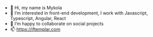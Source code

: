 - 👋 Hi, my name is Mykola
- 👀 I’m interested in front-end development, I work with Javascript, Typescript, Angular, React
- 💞️ I’m happy to collaborate on social projects
- 📫 https://iftemplar.com

<!---
iftemplar/iftemplar is a ✨ special ✨ repository because its `README.md` (this file) appears on your GitHub profile.
You can click the Preview link to take a look at your changes.
--->
